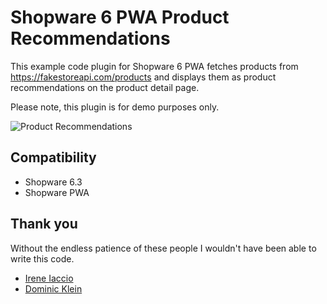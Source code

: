 # Shopware 6 PWA Product Recommendations

This example code plugin for Shopware 6 PWA fetches products from https://fakestoreapi.com/products and displays them as product recommendations on the product detail page.

Please note, this plugin is for demo purposes only.

![Product Recommendations][prod-detail-page-view]

## Compatibility 
- Shopware 6.3
- Shopware PWA

## Thank you
Without the endless patience of these people I wouldn't have been able to write this code.
- [Irene Iaccio](https://twitter.com/nuovecode)
- [Dominic Klein](https://twitter.com/elkmod)



[prod-detail-page-view]: https://i.imgur.com/iaMaanh.png "Product Recommendations"
